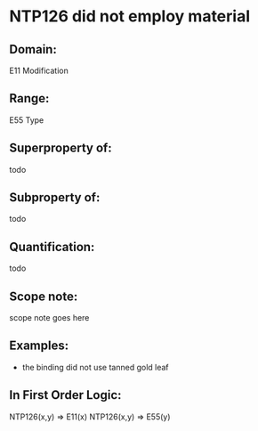 # NTP126 did not employ material

## Domain: 

E11 Modification

## Range: 

E55 Type

## Superproperty of: 

todo

## Subproperty of: 

todo

## Quantification: 

todo

## Scope note: 

scope note goes here

## Examples: 

* the binding did not use tanned gold leaf

## In First Order Logic: 

NTP126(x,y) ⇒ E11(x)
NTP126(x,y) ⇒ E55(y)


